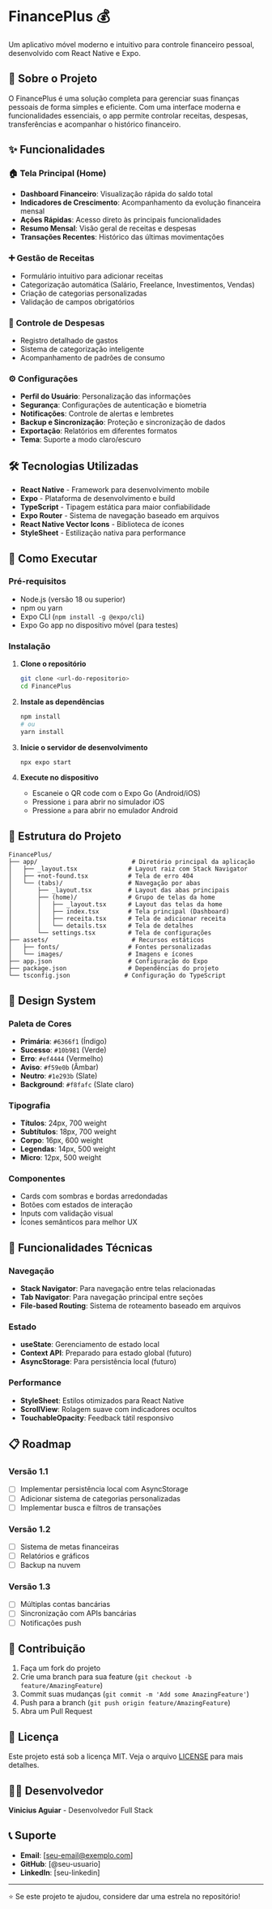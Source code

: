 # FinancePlus 💰

Um aplicativo móvel moderno e intuitivo para controle financeiro pessoal, desenvolvido com React Native e Expo.

## 📱 Sobre o Projeto

O FinancePlus é uma solução completa para gerenciar suas finanças pessoais de forma simples e eficiente. Com uma interface moderna e funcionalidades essenciais, o app permite controlar receitas, despesas, transferências e acompanhar o histórico financeiro.

## ✨ Funcionalidades

### 🏠 **Tela Principal (Home)**
- **Dashboard Financeiro**: Visualização rápida do saldo total
- **Indicadores de Crescimento**: Acompanhamento da evolução financeira mensal
- **Ações Rápidas**: Acesso direto às principais funcionalidades
- **Resumo Mensal**: Visão geral de receitas e despesas
- **Transações Recentes**: Histórico das últimas movimentações

### ➕ **Gestão de Receitas**
- Formulário intuitivo para adicionar receitas
- Categorização automática (Salário, Freelance, Investimentos, Vendas)
- Criação de categorias personalizadas
- Validação de campos obrigatórios

### 💸 **Controle de Despesas**
- Registro detalhado de gastos
- Sistema de categorização inteligente
- Acompanhamento de padrões de consumo

### ⚙️ **Configurações**
- **Perfil do Usuário**: Personalização das informações
- **Segurança**: Configurações de autenticação e biometria
- **Notificações**: Controle de alertas e lembretes
- **Backup e Sincronização**: Proteção e sincronização de dados
- **Exportação**: Relatórios em diferentes formatos
- **Tema**: Suporte a modo claro/escuro

## 🛠️ Tecnologias Utilizadas

- **React Native** - Framework para desenvolvimento mobile
- **Expo** - Plataforma de desenvolvimento e build
- **TypeScript** - Tipagem estática para maior confiabilidade
- **Expo Router** - Sistema de navegação baseado em arquivos
- **React Native Vector Icons** - Biblioteca de ícones
- **StyleSheet** - Estilização nativa para performance

## 🚀 Como Executar

### Pré-requisitos
- Node.js (versão 18 ou superior)
- npm ou yarn
- Expo CLI (`npm install -g @expo/cli`)
- Expo Go app no dispositivo móvel (para testes)

### Instalação

1. **Clone o repositório**
   ```bash
   git clone <url-do-repositorio>
   cd FinancePlus
   ```

2. **Instale as dependências**
   ```bash
   npm install
   # ou
   yarn install
   ```

3. **Inicie o servidor de desenvolvimento**
   ```bash
   npx expo start
   ```

4. **Execute no dispositivo**
   - Escaneie o QR code com o Expo Go (Android/iOS)
   - Pressione `i` para abrir no simulador iOS
   - Pressione `a` para abrir no emulador Android

## 📱 Estrutura do Projeto

```
FinancePlus/
├── app/                          # Diretório principal da aplicação
│   ├── _layout.tsx              # Layout raiz com Stack Navigator
│   ├── +not-found.tsx           # Tela de erro 404
│   └── (tabs)/                  # Navegação por abas
│       ├── _layout.tsx          # Layout das abas principais
│       ├── (home)/              # Grupo de telas da home
│       │   ├── _layout.tsx      # Layout das telas da home
│       │   ├── index.tsx        # Tela principal (Dashboard)
│       │   ├── receita.tsx      # Tela de adicionar receita
│       │   └── details.tsx      # Tela de detalhes
│       └── settings.tsx         # Tela de configurações
├── assets/                       # Recursos estáticos
│   ├── fonts/                   # Fontes personalizadas
│   └── images/                  # Imagens e ícones
├── app.json                     # Configuração do Expo
├── package.json                 # Dependências do projeto
└── tsconfig.json               # Configuração do TypeScript
```

## 🎨 Design System

### Paleta de Cores
- **Primária**: `#6366f1` (Índigo)
- **Sucesso**: `#10b981` (Verde)
- **Erro**: `#ef4444` (Vermelho)
- **Aviso**: `#f59e0b` (Âmbar)
- **Neutro**: `#1e293b` (Slate)
- **Background**: `#f8fafc` (Slate claro)

### Tipografia
- **Títulos**: 24px, 700 weight
- **Subtítulos**: 18px, 700 weight
- **Corpo**: 16px, 600 weight
- **Legendas**: 14px, 500 weight
- **Micro**: 12px, 500 weight

### Componentes
- Cards com sombras e bordas arredondadas
- Botões com estados de interação
- Inputs com validação visual
- Ícones semânticos para melhor UX

## 🔧 Funcionalidades Técnicas

### Navegação
- **Stack Navigator**: Para navegação entre telas relacionadas
- **Tab Navigator**: Para navegação principal entre seções
- **File-based Routing**: Sistema de roteamento baseado em arquivos

### Estado
- **useState**: Gerenciamento de estado local
- **Context API**: Preparado para estado global (futuro)
- **AsyncStorage**: Para persistência local (futuro)

### Performance
- **StyleSheet**: Estilos otimizados para React Native
- **ScrollView**: Rolagem suave com indicadores ocultos
- **TouchableOpacity**: Feedback tátil responsivo

## 📋 Roadmap

### Versão 1.1
- [ ] Implementar persistência local com AsyncStorage
- [ ] Adicionar sistema de categorias personalizadas
- [ ] Implementar busca e filtros de transações

### Versão 1.2
- [ ] Sistema de metas financeiras
- [ ] Relatórios e gráficos
- [ ] Backup na nuvem

### Versão 1.3
- [ ] Múltiplas contas bancárias
- [ ] Sincronização com APIs bancárias
- [ ] Notificações push

## 🤝 Contribuição

1. Faça um fork do projeto
2. Crie uma branch para sua feature (`git checkout -b feature/AmazingFeature`)
3. Commit suas mudanças (`git commit -m 'Add some AmazingFeature'`)
4. Push para a branch (`git push origin feature/AmazingFeature`)
5. Abra um Pull Request

## 📄 Licença

Este projeto está sob a licença MIT. Veja o arquivo [LICENSE](LICENSE) para mais detalhes.

## 👨‍💻 Desenvolvedor

**Vinicius Aguiar** - Desenvolvedor Full Stack

## 📞 Suporte

- **Email**: [seu-email@exemplo.com]
- **GitHub**: [@seu-usuario]
- **LinkedIn**: [seu-linkedin]

---

⭐ Se este projeto te ajudou, considere dar uma estrela no repositório!
